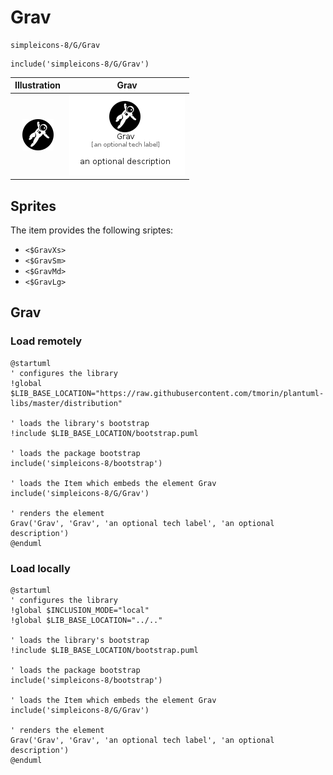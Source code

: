 # Grav


```text
simpleicons-8/G/Grav
```

```text
include('simpleicons-8/G/Grav')
```



| Illustration | Grav |
| :---: | :---: |
| ![illustration for Illustration](../../simpleicons-8/G/Grav.png) | ![illustration for Grav](../../simpleicons-8/G/Grav.Local.png) |



## Sprites
The item provides the following sriptes:

- `<$GravXs>`
- `<$GravSm>`
- `<$GravMd>`
- `<$GravLg>`





## Grav

### Load remotely
```plantuml
@startuml
' configures the library
!global $LIB_BASE_LOCATION="https://raw.githubusercontent.com/tmorin/plantuml-libs/master/distribution"

' loads the library's bootstrap
!include $LIB_BASE_LOCATION/bootstrap.puml

' loads the package bootstrap
include('simpleicons-8/bootstrap')

' loads the Item which embeds the element Grav
include('simpleicons-8/G/Grav')

' renders the element
Grav('Grav', 'Grav', 'an optional tech label', 'an optional description')
@enduml
```

### Load locally
```plantuml
@startuml
' configures the library
!global $INCLUSION_MODE="local"
!global $LIB_BASE_LOCATION="../.."

' loads the library's bootstrap
!include $LIB_BASE_LOCATION/bootstrap.puml

' loads the package bootstrap
include('simpleicons-8/bootstrap')

' loads the Item which embeds the element Grav
include('simpleicons-8/G/Grav')

' renders the element
Grav('Grav', 'Grav', 'an optional tech label', 'an optional description')
@enduml
```

